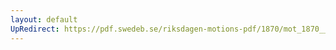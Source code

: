 ```yaml
---
layout: default
UpRedirect: https://pdf.swedeb.se/riksdagen-motions-pdf/1870/mot_1870__ak__00042/mot_1870__ak__00042_001.pdf
---
```

